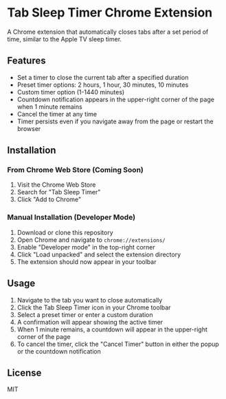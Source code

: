 # Tab Sleep Timer Chrome Extension

A Chrome extension that automatically closes tabs after a set period of time, similar to the Apple TV sleep timer.

## Features

- Set a timer to close the current tab after a specified duration
- Preset timer options: 2 hours, 1 hour, 30 minutes, 10 minutes
- Custom timer option (1-1440 minutes)
- Countdown notification appears in the upper-right corner of the page when 1 minute remains
- Cancel the timer at any time
- Timer persists even if you navigate away from the page or restart the browser

## Installation

### From Chrome Web Store (Coming Soon)

1. Visit the Chrome Web Store
2. Search for "Tab Sleep Timer"
3. Click "Add to Chrome"

### Manual Installation (Developer Mode)

1. Download or clone this repository
2. Open Chrome and navigate to `chrome://extensions/`
3. Enable "Developer mode" in the top-right corner
4. Click "Load unpacked" and select the extension directory
5. The extension should now appear in your toolbar

## Usage

1. Navigate to the tab you want to close automatically
2. Click the Tab Sleep Timer icon in your Chrome toolbar
3. Select a preset timer or enter a custom duration
4. A confirmation will appear showing the active timer
5. When 1 minute remains, a countdown will appear in the upper-right corner of the page
6. To cancel the timer, click the "Cancel Timer" button in either the popup or the countdown notification

## License

MIT
